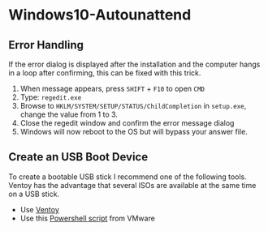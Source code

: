 # Windows10-Autounattend

## Error Handling

If the error dialog is displayed after the installation and the computer hangs in a loop after confirming, this can be fixed with this trick.
1. When message appears, press `SHIFT` + `F10` to open `CMD`
1. Type: `regedit.exe`
1. Browse to `HKLM/SYSTEM/SETUP/STATUS/ChildCompletion` in `setup.exe`, change the value from 1 to 3.
1. Close the regedit window and confirm the error message dialog
1. Windows will now reboot to the OS but will bypass your answer file.

## Create an USB Boot Device

To create a bootable USB stick I recommend one of the following tools. Ventoy has the advantage that several ISOs are available at the same time on a USB stick.

- Use [Ventoy](https://github.com/ventoy/Ventoy)
- Use this [Powershell script](https://github.com/vmware-samples/euc-samples/tree/master/Windows-Samples/Tools%20%26%20Utilities/Windows%2010%20Automated%20Setup%20Media) from VMware
